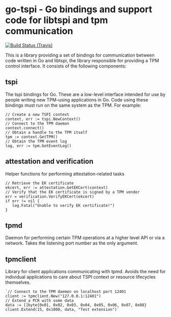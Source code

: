 # go-tspi - Go bindings and support code for libtspi and tpm communication

[![Build Status (Travis)](https://travis-ci.org/coreos/go-tspi.svg?branch=master)](https://travis-ci.org/coreos/go-tspi)

This is a library providing a set of bindings for communication between
code written in Go and libtspi, the library responsible for providing a TPM
control interface. It consists of the following components:

## tspi

The tspi bindings for Go. These are a low-level interface intended for use by
people writing new TPM-using applications in Go. Code using these bindings must
run on the same system as the TPM. For example:
```
// Create a new TSPI context
context, err := tspi.NewContext()
// Connect to the TPM daemon
context.connect()
// Obtain a handle to the TPM itself
tpm := context.GetTPM()
// Obtain the TPM event log
log, err := tpm.GetEventLog()
```
## attestation and verification

Helper functions for performing attestation-related tasks
```
// Retrieve the EK certificate
ekcert, err := attestation.GetEKCert(context)
// Verify that the EK certificate is signed by a TPM vendor
err = verification.VerifyEKCert(ekcert)
if err != nil {
   log.Fatal("Unable to verify EK certificate!")
}
```
## tpmd

Daemon for performing certain TPM operations at a higher level API or via a
network. Takes the listening port number as the only argument.

## tpmclient

Library for client applications communicating with tpmd. Avoids the need for
individual applications to care about TSPI context or resource lifecycles
themselves.
```
`// Connect to the TPM daemon on localhost port 12401
client := tpmclient.New("127.0.0.1:12401")
// Extend a PCR with some data
data := []byte{0x01, 0x02, 0x03, 0x04, 0x05, 0x06, 0x07, 0x08}
client.Extend(15, 0x1000, data, "Test extension")`
```
